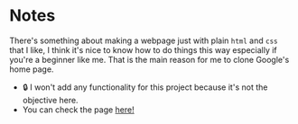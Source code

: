 # Notes
There's something about making a webpage just with plain ```html``` and ```css``` that I like, I think it's nice to know how to do things this way especially if you're a beginner like me. That is the main reason for me to clone Google's home page.

- 🔒 I won't add any functionality for this project because it's not the objective here.
- You can check the page <a href="https://joaobraun.github.io/google-home/">here!</a>
